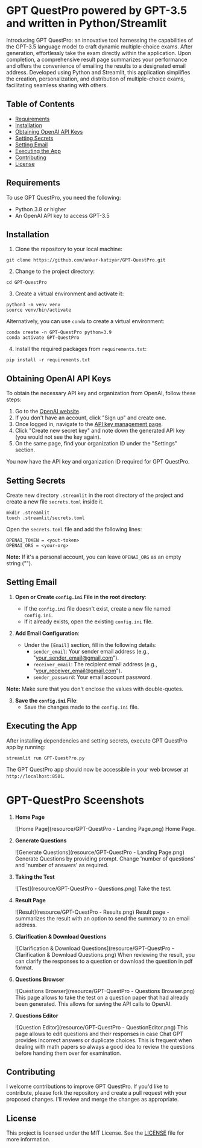 # GPT QuestPro powered by GPT-3.5 and written in Python/Streamlit

Introducing GPT QuestPro: an innovative tool harnessing the capabilities of the GPT-3.5 language model to craft dynamic multiple-choice exams.
After generation, effortlessly take the exam directly within the application. Upon completion, a comprehensive result page summarizes your performance and offers the convenience of emailing the results to a designated email address.
Developed using Python and Streamlit, this application simplifies the creation, personalization, and distribution of multiple-choice exams, facilitating seamless sharing with others.

## Table of Contents

- [Requirements](#requirements)
- [Installation](#installation)
- [Obtaining OpenAI API Keys](#obtaining-openai-api-keys)
- [Setting Secrets](#setting-secrets)
- [Setting Email](#setting-email)
- [Executing the App](#executing-the-app)
- [Contributing](#contributing)
- [License](#license)

## Requirements

To use GPT QuestPro, you need the following:

- Python 3.8 or higher
- An OpenAI API key to access GPT-3.5

## Installation

1. Clone the repository to your local machine:

```
git clone https://github.com/ankur-katiyar/GPT-QuestPro.git
```

2. Change to the project directory:

```
cd GPT-QuestPro
```

3. Create a virtual environment and activate it:

```
python3 -m venv venv
source venv/bin/activate
```

Alternatively, you can use `conda` to create a virtual environment:

```
conda create -n GPT-QuestPro python=3.9
conda activate GPT-QuestPro
```

4. Install the required packages from `requirements.txt`:

```
pip install -r requirements.txt
```

## Obtaining OpenAI API Keys

To obtain the necessary API key and organization from OpenAI, follow these steps:

1. Go to the [OpenAI website](https://www.openai.com/).
2. If you don't have an account, click "Sign up" and create one.
3. Once logged in, navigate to the [API key management page](https://platform.openai.com/account/api-keys).
4. Click "Create new secret key" and note down the generated API key (you would not see the key again).
5. On the same page, find your organization ID under the "Settings" section.

You now have the API key and organization ID required for GPT QuestPro.

## Setting Secrets

Create new directory `.streamlit` in the root directory of the project and create a new file `secrets.toml` inside it.

```
mkdir .streamlit
touch .streamlit/secrets.toml
```

Open the `secrets.toml` file and add the following lines:

```
OPENAI_TOKEN = <yout-token>
OPENAI_ORG = <your-org>
```
**Note:** If it's a personal account, you can leave `OPENAI_ORG` as an empty string ("").

## Setting Email

1. **Open or Create `config.ini` File in the root directory**: 
   - If the `config.ini` file doesn't exist, create a new file named `config.ini`.
   - If it already exists, open the existing `config.ini` file.

2. **Add Email Configuration**:
   - Under the `[Email]` section, fill in the following details:
     - `sender_email`: Your sender email address (e.g., "your_sender_email@gmail.com").
     - `receiver_email`: The recipient email address (e.g., "your_receiver_email@gmail.com").
     - `sender_password`: Your email account password.

**Note:** Make sure that you don't enclose the values with double-quotes.

3. **Save the `config.ini` File**:
   - Save the changes made to the `config.ini` file.


## Executing the App

After installing dependencies and setting secrets, execute GPT QuestPro app by running:

```
streamlit run GPT-QuestPro.py
```

The GPT QuestPro app should now be accessible in your web browser at `http://localhost:8501`.


# GPT-QuestPro Sceenshots

1. **Home Page**

   ![Home Page](resource/GPT-QuestPro - Landing Page.png)
   Home Page.

2. **Generate Questions**

   ![Generate Questions](resource/GPT-QuestPro - Landing Page.png)
   Generate Questions by providing prompt. Change 'number of questions' and 'number of answers' as required.

3. **Taking the Test**

   ![Test](resource/GPT-QuestPro - Questions.png)
   Take the test.

4. **Result Page**

   ![Result](resource/GPT-QuestPro - Results.png)
   Result page - summarizes the result with an option to send the summary to an email address.

5. **Clarification & Download Questions**

   ![Clarification & Download Questions](resource/GPT-QuestPro - Clarification & Download Questions.png)
   When reviewing the result, you can clarify the responses to a question or download the question in pdf format.

6. **Questions Browser**

   ![Questions Browser](resource/GPT-QuestPro - Questions Browser.png)
   This page allows to take the test on a question paper that had already been generated. This allows for saving the API calls to OpenAI.

7. **Questions Editor**

   ![Question Editor](resource/GPT-QuestPro - QuestionEditor.png)
   This page allows to edit questions and their responses in case Chat GPT provides incorrect answers or duplicate choices. This is frequent when dealing with math papers so always a good idea to review the questions before handing them over for examination.


## Contributing

I welcome contributions to improve GPT QuestPro. If you'd like to contribute, please fork the repository and create a pull request with your proposed changes. I'll review and merge the changes as appropriate.

## License

This project is licensed under the MIT License. See the [LICENSE](LICENSE) file for more information.

